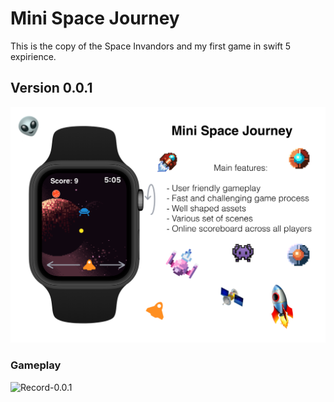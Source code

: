 # Mini Space Journey

This is the copy of the Space Invandors and my first game in swift 5 expirience.

## Version 0.0.1 

![preview](Static/0.0.1/preview.png)

### Gameplay

![Record-0.0.1](Static/0.0.1/record-0.0.1.gif)
